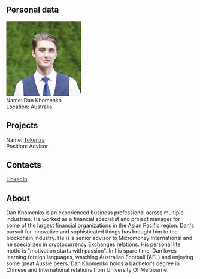 ## Personal data
![dan khomenko photo](photo/dan_khomenko.jpg)  
Name:   Dan Khomenko  
Location: Australia  
## Projects 
Name: [Tokenza](../projects/tokenza.md)  
Position: Advisor   
## Contacts
[LinkedIn](https://www.linkedin.com/in/dan-khomenko-36687967/)      
## About
Dan Khomenko is an experienced business professional across multiple industries. He worked as a financial specialist and project manager for some of the largest financial organizations in the Asian Pacific region.
Dan's pursuit for innovative and sophisticated things has brought him to the blockchain industry. He is a senior advisor to Micromoney International and he specializes in cryptocurrency Exchanges relations.
His personal life motto is "motivation starts with passion". In his spare time, Dan loves learning foreign languages, watching Australian Football (AFL) and enjoying some great Aussie beers. Dan Khomenko holds a bachelor’s degree in Chinese and International relations from University Of Melbourne.
